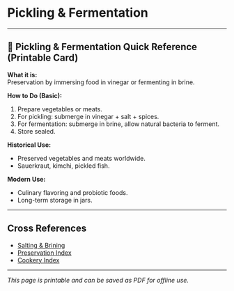 # Pickling & Fermentation

---

## 📜 Pickling & Fermentation Quick Reference (Printable Card)

**What it is:**  
Preservation by immersing food in vinegar or fermenting in brine.  

**How to Do (Basic):**  
1. Prepare vegetables or meats.  
2. For pickling: submerge in vinegar + salt + spices.  
3. For fermentation: submerge in brine, allow natural bacteria to ferment.  
4. Store sealed.  

**Historical Use:**  
- Preserved vegetables and meats worldwide.  
- Sauerkraut, kimchi, pickled fish.  

**Modern Use:**  
- Culinary flavoring and probiotic foods.  
- Long-term storage in jars.  

---

## Cross References  

- [Salting & Brining](salting-brining.md)  
- [Preservation Index](preservation.md)  
- [Cookery Index](cookery.md)  

---

*This page is printable and can be saved as PDF for offline use.*
